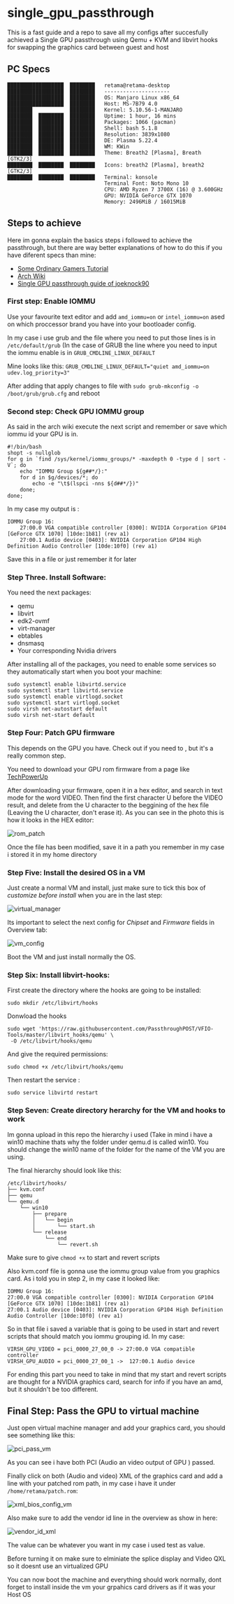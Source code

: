 # single_gpu_passthrough

This is a fast guide and a repo to save all my configs after succesfully achieved a Single GPU passthrough using Qemu + KVM and libvirt hooks for swapping the graphics card between guest and host

## PC Specs

    ██████████████████  ████████   retama@retama-desktop 
    ██████████████████  ████████   --------------------- 
    ██████████████████  ████████   OS: Manjaro Linux x86_64 
    ██████████████████  ████████   Host: MS-7B79 4.0 
    ████████            ████████   Kernel: 5.10.56-1-MANJARO 
    ████████  ████████  ████████   Uptime: 1 hour, 16 mins 
    ████████  ████████  ████████   Packages: 1066 (pacman) 
    ████████  ████████  ████████   Shell: bash 5.1.8 
    ████████  ████████  ████████   Resolution: 3839x1080 
    ████████  ████████  ████████   DE: Plasma 5.22.4 
    ████████  ████████  ████████   WM: KWin 
    ████████  ████████  ████████   Theme: Breath2 [Plasma], Breath [GTK2/3] 
    ████████  ████████  ████████   Icons: breath2 [Plasma], breath2 [GTK2/3] 
    ████████  ████████  ████████   Terminal: konsole 
                                   Terminal Font: Noto Mono 10 
                                   CPU: AMD Ryzen 7 3700X (16) @ 3.600GHz 
                                   GPU: NVIDIA GeForce GTX 1070 
                                   Memory: 2496MiB / 16015MiB 

## Steps to achieve

Here im gonna explain the basics steps i followed to achieve the passthrough, but there are way better explanations of how to do this if you have diferent specs than mine:
* [Some Ordinary Gamers Tutorial](https://www.youtube.com/watch?v=BUSrdUoedTo)
* [Arch Wiki](https://wiki.archlinux.org/title/PCI_passthrough_via_OVMF)
* [Single GPU passthrough guide of joeknock90](https://github.com/joeknock90/Single-GPU-Passthrough)

### First step: Enable IOMMU

Use your favourite text editor and add `amd_iommu=on` or `intel_iommu=on` ased on which proccessor brand you have into your bootloader config. 

In my case i use grub and the file where you need to put those lines is in `/etc/default/grub` (In the case of GRUB the line where you need to input the iommu enable is in `GRUB_CMDLINE_LINUX_DEFAULT`

Mine looks like this: `GRUB_CMDLINE_LINUX_DEFAULT="quiet amd_iommu=on  udev.log_priority=3"`

After adding that apply changes to file with `sudo grub-mkconfig -o /boot/grub/grub.cfg` and reboot

### Second step: Check GPU IOMMU group

As said in the arch wiki execute the next script and remember or save which iommu id your GPU is in.
  
    #!/bin/bash
    shopt -s nullglob
    for g in `find /sys/kernel/iommu_groups/* -maxdepth 0 -type d | sort -V`; do
        echo "IOMMU Group ${g##*/}:"
        for d in $g/devices/*; do
            echo -e "\t$(lspci -nns ${d##*/})"
        done;
    done;
    
 In my case my output is :
 
    IOMMU Group 16:
        27:00.0 VGA compatible controller [0300]: NVIDIA Corporation GP104 [GeForce GTX 1070] [10de:1b81] (rev a1)
        27:00.1 Audio device [0403]: NVIDIA Corporation GP104 High Definition Audio Controller [10de:10f0] (rev a1)

Save this in a file or just remember it for later

### Step Three. Install Software:
You need the next packages:
* qemu
* libvirt
* edk2-ovmf
* virt-manager
* ebtables
* dnsmasq
* Your corresponding Nvidia drivers

After installing all of the packages, you need to enable some services so they automatically start when you boot your machine:


    sudo systemctl enable libvirtd.service
    sudo systemctl start libvirtd.service
    sudo systemctl enable virtlogd.socket
    sudo systemctl start virtlogd.socket
    sudo virsh net-autostart default
    sudo virsh net-start default
    
### Step Four: Patch GPU firmware
This depends on the GPU you have. Check out if you need to , but it's a really common step.

You need to download your GPU rom firmware from a page like [TechPowerUp](https://www.techpowerup.com/vgabios/)

After downloading your firmware, open it in a hex editor, and search in text mode for the word VIDEO. Then find the first character U before the VIDEO result, and delete from the U character to the beggining of the hex file (Leaving the U character, don't erase it). As you can see in the photo this is how it looks in the HEX editor: 

![rom_patch](https://user-images.githubusercontent.com/61742928/128759022-27fc35dc-8c2c-4e43-bc11-1ac3a3260a7d.png)

Once the file has been modified, save it in a path you remember in my case i stored it in my home directory

### Step Five: Install the desired OS in a VM
Just create a normal VM and install, just make sure to tick this box of _customize before install_ when you are in the last step:

![virtual_manager](https://user-images.githubusercontent.com/61742928/128759447-d13964cb-b786-488a-bf87-2cbbf3991a8d.png)

Its important to select the next config for _Chipset_ and _Firmware_ fields in Overview tab:

![vm_config](https://user-images.githubusercontent.com/61742928/128759711-8cfecd43-a4cb-407c-af1f-3fc8d9ba1e4b.png)

Boot the VM and just install normally the OS.

### Step Six: Install libvirt-hooks:
First create the directory where the hooks are going to be installed:

    sudo mkdir /etc/libvirt/hooks

Donwload the hooks  

    sudo wget 'https://raw.githubusercontent.com/PassthroughPOST/VFIO-Tools/master/libvirt_hooks/qemu' \
     -O /etc/libvirt/hooks/qemu
     
And give the required permissions:
    
    sudo chmod +x /etc/libvirt/hooks/qemu

Then restart the service :

    sudo service libvirtd restart

### Step Seven: Create directory herarchy for the VM and hooks to work

Im gonna upload in this repo the hierarchy i used (Take in mind i have a win10 machine thats why the folder under qemu.d is called win10. You should change the win10 name of the folder for the name of the VM you are using.

The final hierarchy should look like this:
    
    /etc/libvirt/hooks/
    ├── kvm.conf
    ├── qemu
    └── qemu.d
        └── win10
            ├── prepare
            │   └── begin
            │       └── start.sh
            └── release
                └── end
                    └── revert.sh

Make sure to give `chmod +x` to start and revert scripts

Also kvm.conf file is gonna use the iommu group value from you graphics card. As i told you in step 2, in my case it looked like: 

    IOMMU Group 16:
    27:00.0 VGA compatible controller [0300]: NVIDIA Corporation GP104 [GeForce GTX 1070] [10de:1b81] (rev a1)
    27:00.1 Audio device [0403]: NVIDIA Corporation GP104 High Definition Audio Controller [10de:10f0] (rev a1)

So in that file i saved a variable that is going to be used in start and revert scripts that should match you iommu grouping id. In my case:

    VIRSH_GPU_VIDEO = pci_0000_27_00_0 -> 27:00.0 VGA compatible controller 
    VIRSH_GPU_AUDIO = pci_0000_27_00_1 ->  127:00.1 Audio device

For ending this part you need to take in mind that my start and revert scripts are thought for a NVIDIA graphics card, search for info if you have an amd, but it shouldn't be too different.

## Final Step: Pass the GPU to virtual machine

Just open virtual machine manager and add your graphics card, you should see something like this:

 ![pci_pass_vm](https://user-images.githubusercontent.com/61742928/128762571-12bab68a-e851-4daa-89f3-2f6056f67253.png)
 
 As you can see i have both PCI (Audio an video output of GPU ) passed. 
 
 Finally click on both (Audio and video) XML of the graphics card and add a line with your patched rom path, in my case i have it under `/home/retama/patch.rom`:
 
![xml_bios_config_vm](https://user-images.githubusercontent.com/61742928/128763555-1fa265ff-878c-4236-b66e-bc2663aba3f4.png)

Also make sure to add the vendor id line in the overview as show in here: 

![vendor_id_xml](https://user-images.githubusercontent.com/61742928/128765548-ef98639d-5ccb-45c6-8a9a-e05f6f242ab3.png)

The value can be whatever you want in my case i used test as value.

Before turning it on make sure to elminiate the splice display and Video QXL so it doesnt use an virtualized GPU

You can now boot the machine and everything should work normally, dont forget to install inside the vm your grpahics card drivers as if it was your Host OS
